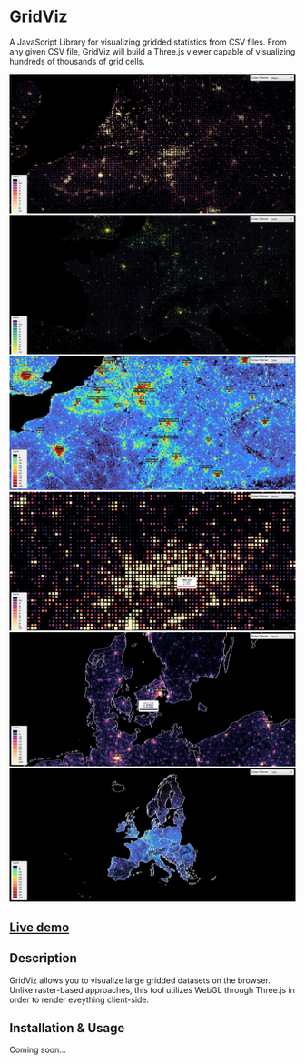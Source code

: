 # GridViz

A JavaScript Library for visualizing gridded statistics from CSV files. From any given CSV file, GridViz will build a Three.js viewer capable of visualizing hundreds of thousands of grid cells.

![Example](assets/images/previews/preview1.png)
![Example](assets/images/previews/preview2.png)
![Example](assets/images/previews/preview3.png)
![Example](assets/images/previews/preview4.png)
![Example](assets/images/previews/preview5.png)
![Example](assets/images/previews/preview6.png)

## [Live demo](https://eurostat.github.io/GridViz/examples/basic/index.html)

## Description

GridViz allows you to visualize large gridded datasets on the browser. Unlike raster-based approaches, this tool utilizes WebGL through Three.js in order to render eveything client-side.

## Installation & Usage

Coming soon...
